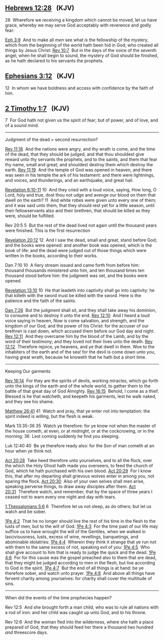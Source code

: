 ## [Hebrews 12:28](verseid:58.12.28)   (KJV)

28  Wherefore we receiving a kingdom which cannot be moved, let us have grace, whereby we may serve God acceptably with reverence and godly fear:

[Eph 3:9](verseid:49.3.9)  And to make all _men_ see what _is_ the fellowship of the mystery, which from the beginning of the world hath been hid in God, who created all things by Jesus Christ:
	[Rev 10:7](verseid:66.10.7)  But in the days of the voice of the seventh angel, when he shall begin to sound, the mystery of God should be finished, as he hath declared to his servants the prophets.
## [Ephesians 3:12](verseid:49.3.12)   (KJV)

12  In whom we have boldness and access with confidence by the faith of him.

## [2 Timothy 1:7](verseid:55.1.7)   (KJV)

7  For God hath not given us the spirit of fear; but of power, and of love, and of a sound mind.

---
Judgment of the dead = second resurrection?

[Rev 11:18](verseid:66.11.18)  And the nations were angry, and thy wrath is come, and the time of the dead, that they should be judged, and that thou shouldest give reward unto thy servants the prophets, and to the saints, and them that fear thy name, small and great; and shouldest destroy them which destroy the earth.
[Rev 11:19](verseid:66.11.19)  And the temple of God was opened in heaven, and there was seen in his temple the ark of his testament: and there were lightnings, and voices, and thunderings, and an earthquake, and great hail.

[Revelation 6:10-11](verseid:66.6.10)
10  And they cried with a loud voice, saying, How long, O Lord, holy and true, dost thou not udge and avenge our blood on them that dwell on the earth?
11  And white robes were given unto every one of them; and it was said unto them, that they should rest yet for a little season, until their fellowservants also and their brethren, that should be killed as they were, should be fulfilled.

Rev 20:5
5  But the rest of the dead lived not again until the thousand years were finished. This is the first resurrection

[Revelation 20:12](verseid:66.20.12)
12  And I saw the dead, small and great, stand before God; and the books were opened: and another book was opened, which is the book of life: and the dead were judged out of those things which were written in the books, according to their works.

Dan 7:10
10  A fiery stream issued and came forth from before him: thousand thousands ministered unto him, and ten thousand times ten thousand stood before him: the judgment was set, and the books were opened.

[Revelation 13:10](verseid:66.13.10)
10  He that leadeth into captivity shall go into captivity: he that killeth with the sword must be killed with the sword. Here is the patience and the faith of the saints.

[Dan 7:26](verseid:27.7.26)  But the judgment shall sit, and they shall take away his dominion, to consume and to destroy it unto the end.
	[Rev 12:10](verseid:66.12.10)  And I heard a loud voice saying in heaven, Now is come salvation, and strength, and the kingdom of our God, and the power of his Christ: for the accuser of our brethren is cast down, which accused them before our God day and night. 
	[Rev 12:11](verseid:66.12.11)  And they overcame him by the blood of the Lamb, and by the word of their testimony; and they loved not their lives unto the death.
	[Rev 12:12](verseid:66.12.12)  Therefore rejoice, ye heavens, and ye that dwell in them. Woe to the inhabiters of the earth and of the sea! for the devil is come down unto you, having great wrath, because he knoweth that he hath but a short time.

---
Keeping Our garments

[Rev 16:14](verseid:66.16.14)  For they are the spirits of devils, working miracles, which go forth unto the kings of the earth and of the whole world, to gather them to the battle of that great day of God Almighty.
[Rev 16:15](verseid:66.16.15)  Behold, I come as a thief. Blessed is he that watcheth, and keepeth his garments, lest he walk naked, and they see his shame.

[Matthew 26:41](verseid:40.26.41)
41  Watch and pray, that ye enter not into temptation: the spirit indeed is willing, but the flesh is weak.

Mark 13:35-36
35  Watch ye therefore: for ye know not when the master of the house cometh, at even, or at midnight, or at the cockcrowing, or in the morning:
36  Lest coming suddenly he find you sleeping.

Luk 12:40
40  Be ye therefore ready also: for the Son of man cometh at an hour when ye think not.

[Act 20:28](verseid:44.20.28)  Take heed therefore unto yourselves, and to all the flock, over the which the Holy Ghost hath made you overseers, to feed the church of God, which he hath purchased with his own blood.
[Act 20:29](verseid:44.20.29)  For I know this, that after my departing shall grievous wolves enter in among you, not sparing the flock.
[Act 20:30](verseid:44.20.30)  Also of your own selves shall men arise, speaking perverse things, to draw away disciples after them.
[Act 20:31](verseid:44.20.31)  Therefore watch, and remember, that by the space of three years I ceased not to warn every one night and day with tears.

[1 Thessalonians 5:6](verseid:52.5.6)
6  Therefore let us not sleep, as do others; but let us watch and be sober.

[1Pe 4:2](verseid:60.4.2)  That he no longer should live the rest of his time in the flesh to the lusts of men, but to the will of God.
[1Pe 4:3](verseid:60.4.3)  For the time past of our life may suffice us to have wrought the will of the Gentiles, when we walked in lasciviousness, lusts, excess of wine, revellings, banquetings, and abominable idolatries:
[1Pe 4:4](verseid:60.4.4)  Wherein they think it strange that ye run not with them to the same excess of riot, speaking evil of you:
[1Pe 4:5](verseid:60.4.5)  Who shall give account to him that is ready to judge the quick and the dead.
[1Pe 4:6](verseid:60.4.6)  For for this cause was the gospel preached also to them that are dead, that they might be judged according to men in the flesh, but live according to God in the spirit.
[1Pe 4:7](verseid:60.4.7)  But the end of all things is at hand: be ye therefore sober, and watch unto prayer.
[1Pe 4:8](verseid:60.4.8)  And above all things have fervent charity among yourselves: for charity shall cover the multitude of sins.

---
When did the events of the time prophecies happen?

Rev 12:5  And she brought forth a man child, who was to rule all nations with a rod of iron: and her child was caught up unto God, and _to_ his throne.

Rev 12:6  And the woman fled into the wilderness, where she hath a place prepared of God, that they should feed her there a thousand two hundred _and_ threescore days.